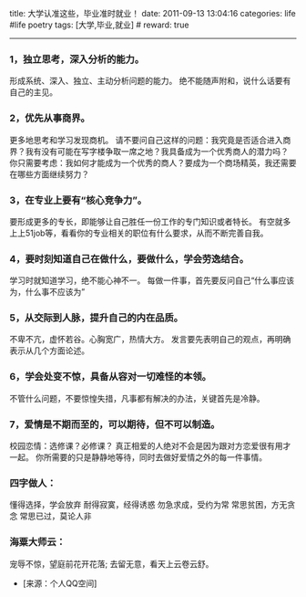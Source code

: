 title: 大学认准这些，毕业准时就业！
date: 2011-09-13 13:04:16
categories: life #life poetry
tags: [大学,毕业,就业]  # <!--more-->
reward: true

---

### 1，独立思考，深入分析的能力。
形成系统、深入、独立、主动分析问题的能力。
绝不能随声附和，说什么话要有自己的主见。

 <!--more-->
 
### 2，优先从事商界。
更多地思考和学习发现商机。
请不要问自己这样的问题：我究竟是否适合进入商界？我有没有可能在写字楼争取一席之地？我具备成为一个优秀商人的潜力吗？
你只需要考虑：我如何才能成为一个优秀的商人？要成为一个商场精英，我还需要在哪些方面继续努力？

### 3，在专业上要有“核心竞争力”。
要形成更多的专长，即能够让自己胜任一份工作的专门知识或者特长。
有空就多上上51job等，看看你的专业相关的职位有什么要求，从而不断完善自我。

### 4，要时刻知道自己在做什么，要做什么，学会劳逸结合。
学习时就知道学习，绝不能心神不一。
每做一件事，首先要反问自己“什么事应该为，什么事不应该为”

### 5，从交际到人脉，提升自己的内在品质。
不卑不亢，虚怀若谷。心胸宽广，热情大方。
发言要先表明自己的观点，再明确表示从几个方面论述。

### 6，学会处变不惊，具备从容对一切难怪的本领。
不管什么问题，不要惊惶失措，凡事都有解决的办法，关键首先是冷静。

### 7，爱情是不期而至的，可以期待，但不可以制造。
校园恋情：选修课？必修课？
真正相爱的人绝对不会是因为跟对方恋爱很有用才一起。
你所需要的只是静静地等待，同时去做好爱情之外的每一件事情。

### 四字做人：
懂得选择，学会放弃
耐得寂寞，经得诱惑
勿急求成，受约为常
常思贫困，方无贪念
常思已过，莫论人非

### 海粟大师云：
宠辱不惊，望庭前花开花落;
去留无意，看天上云卷云舒。


- [来源：个人QQ空间]
